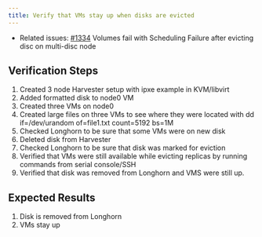 ```yaml
---
title: Verify that VMs stay up when disks are evicted
---
```


* Related issues: [#1334](https://github.com/harvester/harvester/issues/1334) Volumes fail with Scheduling Failure after evicting disc on multi-disc node

## Verification Steps

1. Created 3 node Harvester setup with ipxe example in KVM/libvirt
1. Added formatted disk to node0 VM
1. Created three VMs on node0
1. Created large files on three VMs to see where they were located with dd if=/dev/urandom of=file1.txt count=5192 bs=1M
1. Checked Longhorn to be sure that some VMs were on new disk
1. Deleted disk from Harvester
1. Checked Longhorn to be sure that disk was marked for eviction
1. Verified that VMs were still available while evicting replicas by running commands from serial console/SSH
1. Verified that disk was removed from Longhorn and VMS were still up.

## Expected Results
1. Disk is removed from Longhorn
1. VMs stay up